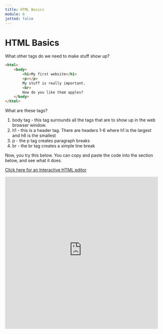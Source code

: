 ```yaml
---
title: HTML Basics
module: 6
jotted: false
---
```


# HTML Basics


What other tags do we need to make stuff show up?

```html
<html>
    <body>
        <h1>My first website</h1>
        <p></p>
        My stuff is really important.
        <br>
        How do you like them apples?
    </body>
</html>

```

What are these tags?

1. body tag - this tag surrounds all the tags that are to show up in the web browser window.
2. h1 - this is a header tag. There are headers 1-6 where h1 is the largest and h6 is the smallest
3. p - the p tag creates paragraph breaks
4. br - the br tag creates a simple line break

Now, you try this below.  You can copy and paste the code into the section below, and see what it does.

<!-- video -->

<a href='http://www.silverleaf-consulting.com/CodeEditor/' target="_new">Click here for an Interactive HTML editor</a>

<iframe width="100%" height="500px" src="http://www.silverleaf-consulting.com/CodeEditor/" frameborder="0" allow="accelerometer; autoplay; encrypted-media; gyroscope; picture-in-picture" allowfullscreen></iframe>


